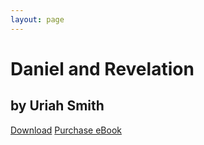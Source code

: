 ```yaml
---
layout: page
---
```


# Daniel and Revelation

## by Uriah Smith

[Download](/pdf/DanielAndRevelation.pdf)
[Purchase eBook](http://www.amazon.com/Daniel-Revelation-Uriah-Smith-ebook/dp/B0086NEVSA/)

